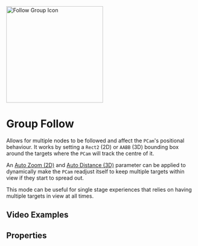 <img alt="Follow Group Icon" class="page-header-icon" src="/assets/icons/follow-group.svg" height="256" width="256" />

# Group Follow

Allows for multiple nodes to be followed and affect the `PCam`'s positional behaviour. It works by setting a `Rect2` (2D) or `AABB` (3D) bounding box around the targets where the `PCam` will track the centre of it.

An [Auto Zoom (2D)](#auto-zoom-(2d)) and [Auto Distance (3D)](#auto-distance-(3d)) parameter can be applied to dynamically make the `PCam` readjust itself to keep multiple targets within view if they start to spread out.

This mode can be useful for single stage experiences that relies on having multiple targets in view at all times.

## Video Examples

<VideoTabs propertyName="follow-group-videos" video2d="../assets/videos/follow-group-2d.mp4" video3d="../assets/videos/follow-group-3d.mp4"/>

## Properties

<Property2D3D propertyName="Group Targets" propertyType2D="Array[Node2D]" propertyDefault2D="null" propertyType3D="Array[Node3D]" propertyDefault3D="null">

<template v-slot:propertyDescription>

Defines the nodes that the `PCam` should be following.

</template>
<template v-slot:setMethod2D>

`void` append_follow_group_node(`Node2D` target_node)

`void` append_follow_group_node_array(`Array[Node2D]` target_nodes)

`void` erase_follow_group_node(`Node2D` target_node)

</template>
<template v-slot:setMethod3D>

`void` append_follow_group_node(`Node3D` target_node)

`void` append_follow_group_node_array(`Array[Node3D]` target_nodes)

`void` erase_follow_group_node(`Node3D` target_node)

</template>

<template v-slot:setExample2D>

::: details Example
```gdscript
# Appends one node to the Follow Group
pcam.append_follow_group_node(player_node)
# Appends an array of nodes to the Follow Group
pcam.append_follow_group_node_array(node_array)
# Removes a node from the Follow Group
pcam.erase_follow_group_node(another_node)
```
:::

</template>
<template v-slot:setExample3D>

::: details Example
```gdscript
# Appends one node to the Follow Group
pcam.append_follow_group_node(player_node)
# Appends an array of nodes to the Follow Group
pcam.append_follow_group_node_array(node_array)
# Removes a node from the Follow Group
pcam.erase_follow_group_node(another_node)
```
:::

</template>

<template v-slot:getMethod2D>

`Array[Node2D]` get_follow_group_nodes()

</template>
<template v-slot:getMethod3D>

`Array[Node3D]` get_follow_group_nodes()

</template>

<template v-slot:getExample2D>

::: details Example
```gdscript
pcam.get_follow_group_nodes()
```
:::

</template>
<template v-slot:getExample3D>

::: details Example
```gdscript
pcam.get_follow_group_nodes()
```
:::

</template>

</Property2D3D>

<!--@include: ./parts/damping.md-->

<!--@include: ./parts/damping-value.md-->

<Property propertyName="Auto Zoom (2D)" propertyType="bool" propertyDefault="false">
<template v-slot:propertyDescription>

Enables the `PCam2D` to dynamically zoom in and out based on the targets' distances between each other.

Once enabled, the `PCam` will stay as zoomed in as possible, limited by the `Maximum Zoom` and start zooming out as the targets move further apart, limited by the `Minimum Zoom`.

Note: Enabling this property hides and disables the `Zoom` property as this effectively overrides that value.

<Property2D3DOnly :is2D="true" altProp="Auto Distance" altPropLink="./group#auto-distance-(3d)"/>

</template>
<template v-slot:setMethod>

`void` set_auto_zoom (`bool` should_auto_zoom)

</template>
<template v-slot:setExample>

::: details Example
```gdscript
pcam.set_auto_zoom(true)
```
:::

</template>

<template v-slot:getMethod>

`bool` get_auto_zoom()

</template>
<template v-slot:getExample>

::: details Example
```gdscript
pcam.get_auto_zoom()
```
:::

</template>
</Property>

<Property propertyName="Min Auto Zoom (2D)" propertyType="float" propertyDefault="1">
<template v-slot:propertyDescription>

Sets the minimum zoom level, in other words how far away the `Camera2D` can be from scene.

This only works when `Auto Zoom` is enabled.

<Property2D3DOnly :is2D="true" altProp="Min Auto Distance" altPropLink="./group#min-auto-distance-(3d)"/>

</template>
<template v-slot:setMethod>

`void` set_min_auto_zoom (`float` min_zoom)

</template>
<template v-slot:setExample>

::: details Example
```gdscript
pcam.set_min_auto_zoom(0.42)
```
:::

</template>

<template v-slot:getMethod>

`float` get_min_auto_zoom()

</template>
<template v-slot:getExample>

::: details Example
```gdscript
pcam.get_min_auto_zoom()
```
:::

</template>
</Property>

<Property propertyName="Max Auto Zoom (2D)" propertyType="float" propertyDefault="5">
<template v-slot:propertyDescription>

Sets the maximum zoom level, in other words how close the `Camera` can move towards the scene.

This only works when `Auto Zoom` is enabled.

<Property2D3DOnly :is2D="true" altProp="Max Auto Distance" altPropLink="./group#max-auto-distance-(3d)"/>

</template>
<template v-slot:setMethod>

`void` set_max_auto_zoom (`float` min_zoom)

</template>
<template v-slot:setExample>

::: details Example
```gdscript
pcam.set_max_auto_zoom(4)
```
:::

</template>

<template v-slot:getMethod>

`float` get_max_auto_zoom()

</template>
<template v-slot:getExample>

::: details Example
```gdscript
pcam.get_max_auto_zoom()
```
:::

</template>
</Property>

<Property propertyName="Zoom Margin (2D)" propertyType="Vector4" propertyDefault="Vector4(0,0,0,0)">
<template v-slot:propertyDescription>

Determines how close to the edges the targets are allowed to be. <br>
This is useful to avoid targets being cut off at the edges of the screen.

The `Vector4` parameter order goes: Left - Top - Right - Bottom.

<Property2D3DOnly :is2D="true" altProp="Auto Distance Divisor" altPropLink="./group#auto-distance-divisor-(3d)"/>

</template>
<template v-slot:setMethod>

`void` set_zoom_margin (`Vector4` zoom_margin)

</template>
<template v-slot:setExample>

::: details Example
```gdscript
pcam.set_zoom_margin(Vector4(10, 30, 10, 40))
```
:::

</template>

<template v-slot:getMethod>

`float` get_zoom_margin()

</template>
<template v-slot:getExample>

::: details Example
```gdscript
pcam.get_zoom_margin()
```
:::

</template>
</Property>

<!--@include: ./parts/follow-distance.md-->

<Property propertyName="Auto Distance (3D)" propertyType="bool" propertyDefault="false">
<template v-slot:propertyDescription>

Enables the `PCam` to automatically distance itself based on the targets' distances between each other.

It looks at the longest axis between the different targets and interpolates the distance length between the `Minimum Distance` and `Maximum Distance` properties below.

**Note:** Enabling this property hides and disables the `Distance` property as this effectively overrides that value.

<Property2D3DOnly :is2D="false" altProp="Auto Zoom" altPropLink="./group#auto-zoom-(2d)"/>


</template>
<template v-slot:setMethod>

`void` set_auto_follow_distance(`bool` should_auto_distance)

</template>
<template v-slot:setExample>

::: details Example
```gdscript
pcam.set_auto_follow_distance(true)
```
:::

</template>
<template v-slot:getMethod>

`bool` get_auto_follow_distance()

</template>
<template v-slot:getExample>

::: details Example
```gdscript
pcam.get_auto_follow_distance()
```
:::

</template>
</Property>

<Property propertyName="Min Auto Distance (3D)" propertyType="float" propertyDefault="1">
<template v-slot:propertyDescription>

Sets the minimum distance between the `Camera` and centre of `AABB`.

**Note:** This distance will only ever be reached when all the targets' positions are in the exact same `Vector3` coordinate, which will very unlikely happen, so adjust the value here accordingly.

<Property2D3DOnly :is2D="false" altProp="Max Auto Zoom" altPropLink="./group#max-auto-zoom-(2d)"/>

</template>
<template v-slot:setMethod>

`void` set_min_auto_follow_distance(`float` min_distance)

</template>
<template v-slot:setExample>

::: details Example
```gdscript
pcam.set_min_auto_follow_distance(4.2)
```
:::

</template>
<template v-slot:getMethod>

`float` get_min_auto_follow_distance()

</template>
<template v-slot:getExample>

::: details Example
```gdscript
pcam.get_min_auto_follow_distance()
```
:::

</template>
</Property>

<Property propertyName="Max Auto Distance (3D)" propertyType="float" propertyDefault="5">
<template v-slot:propertyDescription>

Sets the maximum distance between the `Camera` and centre of `AABB`.

<Property2D3DOnly :is2D="false" altProp="Min Auto Zoom" altPropLink="./group#min-auto-zoom-(2d)"/>

</template>
<template v-slot:setMethod>

`void` set_max_auto_follow_distance(`float` max_distance)

</template>
<template v-slot:setExample>

::: details Example
```gdscript
pcam.set_max_auto_follow_distance(4.2)
```
:::

</template>
<template v-slot:getMethod>

`float` get_max_auto_follow_distance()

</template>
<template v-slot:getExample>

::: details Example
```gdscript
pcam.get_max_auto_follow_distance()
```
:::

</template>
</Property>

<Property propertyName="Auto Distance Divisor (3D)" propertyType="float" propertyDefault="10">
<template v-slot:propertyDescription>

Determines how fast the `Auto Distance` moves between the maximum and minimum distance. The higher the value, the sooner the maximum distance is reached.

This value should be based on the sizes of the `Minimum Distance` and `Maximum Distance`. <br>
E.g. if the value between the `Minimum Distance` and `Maximum Distance` is small, consider keeping the number low and vice versa.

</template>
<template v-slot:setMethod>

`void` set_auto_follow_distance_divisor(`float` distance_divisor)

</template>
<template v-slot:setExample>

::: details Example
```gdscript
pcam.set_auto_follow_distance_divisor(4.2)
```
:::

</template>
<template v-slot:getMethod>

`float` get_auto_follow_distance_divisor()

</template>
<template v-slot:getExample>

::: details Example
```gdscript
pcam.get_auto_follow_distance_divisor()
```
:::

</template>
</Property>